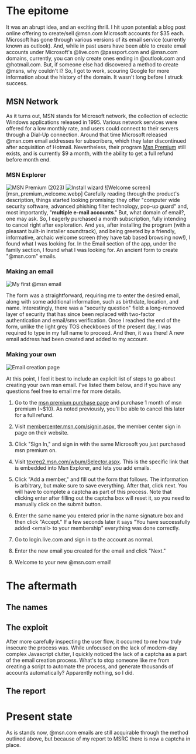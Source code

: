 # The epitome

It was an abrupt idea, and an exciting thrill. I hit upon potential: a blog post online offering to create/sell @msn.com Microsoft accounts for $35 each. Microsoft has gone through various versions of its email service (currently known as outlook). And, while in past users have been able to create email accounts under Microsoft's @live.com @passport.com and @msn.com domains, currently, you can only create ones ending in @outlook.com and @hotmail.com. But, if someone else had discovered a method to create @msns, why couldn't I? So, I got to work, scouring Google for more information about the history of the domain. It wasn't long before I struck success.

## MSN Network

As it turns out, MSN stands for Microsoft network, the collection of eclectic Windows applications released in 1995. Various network services were offered for a low monthly rate, and users could connect to their servers through a Dial-Up connection. Around that time Microsoft released @msn.com email addresses for subscribers, which they later discontinued after acquisition of Hotmail. Nevertheless, their program [Msn Premium](https://www.microsoft.com/en-us/p/msn-premium/CFQ7TTC0KGVF) still exists, and is currently $9 a month, with the ability to get a full refund before month end.

### MSN Explorer

![MSN Premium \(2023\)](msn_explorer.webp|width=30)
![Install wizard](install_wizard.webp)
![Welcome screen][msn_premium_welcome.webp]
Carefully reading through the product's description, things started looking promising: they offer "computer wide security software, advanced phishing filter technology, pop-up guard" and, most importantly, "**multiple e-mail accounts**." But, what domain of email?, one may ask. So, I eagerly purchased a month subscription, fully intending to cancel right after exploration. And yes, after installing the program (with a pleasant built-in installer soundtrack), and being greeted by a friendly, informative, archaic welcome screen (they have tab based browsing now!), I found what I was looking for. In the Email section of the app, under the family section, I found what I was looking for. An ancient form to create "@msn.com" emails.

### Making an email

![My first @msn email](caffeinate_creation.webp|width=28)

The form was a straightforward, requiring me to enter the desired email, along with some additional information, such as birthdate, location, and name. Interestingly, there was a "security question" field: a long-removed layer of security that has since been replaced with two-factor authentication and email/sms verification. Once I reached the end of the form, unlike the light grey TOS checkboxes of the present day, I was required to type in my full name to proceed. And then, it was there! A new email address had been created and added to my account.

### Making your own

![Email creation page](make_email.webp|width=28)

At this point, I feel it best to include an explicit list of steps to go about creating your own msn email. I've listed them below, and if you have any questions feel free to email me for more details.

1) Go to the [msn premium purchase page](https://www.microsoft.com/en-us/p/msn-premium/CFQ7TTC0KGVF) and purchase 1 month of msn premium (~$10). As noted previously, you'll be able to cancel this later for a full refund.

1) Visit [membercenter.msn.com/signin.aspx](membercenter.msn.com/signin.aspx), the member center sign in page on their website.

1) Click "Sign In," and sign in with the same Microsoft you just purchased msn premium on.

1) Visit [texreg2.msn.com/wbum/Selector.aspx](texreg2.msn.com/wbum/Selector.aspx). This is the specific link that is embedded into Msn Explorer, and lets you add emails.

1) Click "Add a member," and fill out the form that follows. The information is arbitrary, but make sure to save everything. After that, click next. You will have to complete a captcha as part of this process. Note that clicking enter after filling out the captcha box will reset it, so you need to manually click on the submit button.

1) Enter the same name you entered prior in the name signature box and then click "Accept." If a few seconds later it says "You have successfully added \<email> to your membership" everything was done correctly.

1) Go to login.live.com and sign in to the account as normal.

1) Enter the new email you created for the email and click "Next."

1) Welcome to your new @msn.com email!

# The aftermath

## The names

## The exploit

After more carefully inspecting the user flow, it occurred to me how truly insecure the process was. While unfocused on the lack of modern-day complex Javascript clutter, I quickly noticed the lack of a captcha as a part of the email creation process. What's to stop someone like me from creating a script to automate the process, and generate thousands of accounts automatically? Apparently nothing, so I did.

## The report

# Present state

As is stands now, @msn.com emails are still acquirable through the method outlined above, but because of my report to MSRC there is now a captcha in place.
